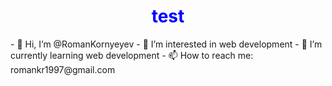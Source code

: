 <h1 style="color:blue;text-align:center;">test</h1>
- 👋 Hi, I’m @RomanKornyeyev
- 👀 I’m interested in web development
- 🌱 I’m currently learning web development
- 📫 How to reach me: romankr1997@gmail.com

<!---
RomanKornyeyev/RomanKornyeyev is a ✨ special ✨ repository because its `README.md` (this file) appears on your GitHub profile.
You can click the Preview link to take a look at your changes.
--->
